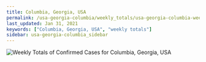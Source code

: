 ```yaml
---
title: Columbia, Georgia, USA
permalink: /usa-georgia-columbia/weekly_totals/usa-georgia-columbia-weekly_totals.html
last_updated: Jan 31, 2021
keywords: ["Columbia, Georgia, USA", "weekly totals"]
sidebar: usa-georgia-columbia_sidebar
---
```


![Weekly Totals of Confirmed Cases for Columbia, Georgia, USA](/covid_tracker/images/graphs/usa-georgia-columbia-weekly_totals_graph.png)
